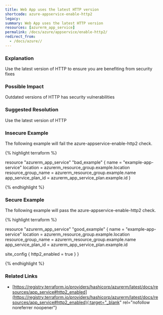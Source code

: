 ```yaml
---
title: Web App uses the latest HTTP version
shortcode: azure-appservice-enable-http2
legacy: 
summary: Web App uses the latest HTTP version 
resources: [azurerm_app_service] 
permalink: /docs/azure/appservice/enable-http2/
redirect_from: 
  - /docs/azure//
---
```


### Explanation

Use the latest version of HTTP to ensure you are benefiting from security fixes

### Possible Impact
Outdated versions of HTTP has security vulnerabilities

### Suggested Resolution
Use the latest version of HTTP


### Insecure Example

The following example will fail the azure-appservice-enable-http2 check.

{% highlight terraform %}

resource "azurerm_app_service" "bad_example" {
  name                = "example-app-service"
  location            = azurerm_resource_group.example.location
  resource_group_name = azurerm_resource_group.example.name
  app_service_plan_id = azurerm_app_service_plan.example.id
}

{% endhighlight %}



### Secure Example

The following example will pass the azure-appservice-enable-http2 check.

{% highlight terraform %}

resource "azurerm_app_service" "good_example" {
  name                = "example-app-service"
  location            = azurerm_resource_group.example.location
  resource_group_name = azurerm_resource_group.example.name
  app_service_plan_id = azurerm_app_service_plan.example.id

  site_config {
	  http2_enabled = true
  }
}

{% endhighlight %}



### Related Links


- [https://registry.terraform.io/providers/hashicorp/azurerm/latest/docs/resources/app_service#http2_enabled](https://registry.terraform.io/providers/hashicorp/azurerm/latest/docs/resources/app_service#http2_enabled){:target="_blank" rel="nofollow noreferrer noopener"}



